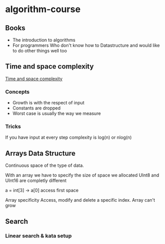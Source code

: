 # algorithm-course

## Books

* The introduction to algorithms
* For programmers Who don't know how to Datastructure and would like to do other things well too

## Time and space complexity

[Time and space complexity](https://theprimeagen.github.io/fem-algos/lessons/algorithms-and-time-space-complexity/time-and-space-complexity)

### Concepts
* Growth is with the respect of input
* Constants are dropped
* Worst case is usually the way we measure

### Tricks
If you have input at every step complexity is log(n) or nlog(n)

## Arrays Data Structure

Continuous space of the type of data. 

With an array we have to specify the size of space we allocated  UInt8 and UInt16 are completly different

a = int[3] -> a[0] access first space

Array specificity Access, modify and delete a specific index. Array can't grow

## Search

### Linear search & kata setup
